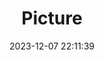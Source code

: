 ---
weight: 1
images:
- /images/edited/68.jpeg
title: Picture
date: 2023-12-07 22:11:39
tags:
- luminar
- work
---